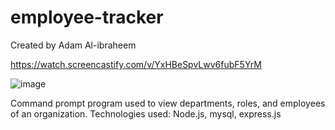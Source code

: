 # employee-tracker
Created by Adam Al-ibraheem

https://watch.screencastify.com/v/YxHBeSpvLwv6fubF5YrM

![image](https://user-images.githubusercontent.com/47041038/153534108-511055fd-ffac-47fc-ab92-3edd5907eafa.png)

Command prompt program used to view departments, roles, and employees of an organization.
Technologies used: Node.js, mysql, express.js
